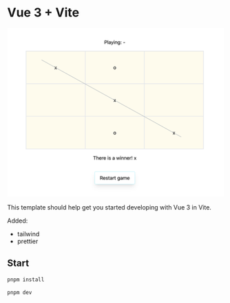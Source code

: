# Vue 3 + Vite

![End of a game with a winner](./tic-tac-toe-win.png)

This template should help get you started developing with Vue 3 in Vite.

Added:  
 - tailwind
 - prettier

## Start

```
pnpm install
```

```
pnpm dev
```
